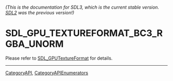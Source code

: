 ###### (This is the documentation for SDL3, which is the current stable version. [SDL2](https://wiki.libsdl.org/SDL2/) was the previous version!)
# SDL_GPU_TEXTUREFORMAT_BC3_RGBA_UNORM

Please refer to [SDL_GPUTextureFormat](SDL_GPUTextureFormat) for details.

----
[CategoryAPI](CategoryAPI), [CategoryAPIEnumerators](CategoryAPIEnumerators)

